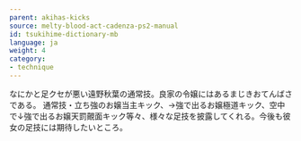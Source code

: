 ```yaml
---
parent: akihas-kicks
source: melty-blood-act-cadenza-ps2-manual
id: tsukihime-dictionary-mb
language: ja
weight: 4
category:
- technique
---
```


なにかと足クセが悪い遠野秋葉の通常技。良家の令嬢にはあるまじきおてんばさである。
通常技・立ち強のお嬢当主キック、→強で出るお嬢極道キック、空中で↓強で出るお嬢天罰覿面キック等々、様々な足技を披露してくれる。今後も彼女の足技には期待したいところ。
